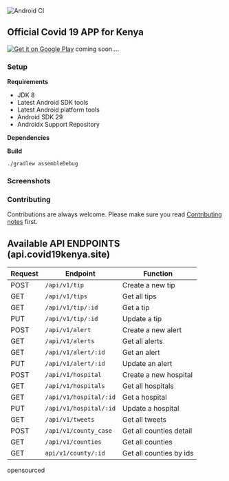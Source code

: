  ![Android CI](https://github.com/opensource254/covidapp/workflows/Android%20CI/badge.svg)

## Official Covid 19 APP for Kenya

[![Get it on Google Play][Play Store Badge]][Play Store] coming soon....

### Setup
**Requirements**
- JDK 8
- Latest Android SDK tools
- Latest Android platform tools
- Android SDK 29
- Androidx Support Repository

**Dependencies**



**Build**

    ./gradlew assembleDebug





### Screenshots


### Contributing
Contributions are always welcome. Please make sure you read [Contributing notes](CONTRIBUTING.md) first.

## Available API ENDPOINTS (api.covid19kenya.site)


| Request | Endpoint              | Function                |
| ------- | --------------------- | ----------------------- |
| POST    | `/api/v1/tip`         | Create a new tip        |
| GET     | `/api/v1/tips`        | Get all tips            |
| GET     | `/api/v1/tip/:id`     | Get a tip               |
| PUT     | `/api/v1/tip/:id`     | Update a tip            |
| POST    | `/api/v1/alert`       | Create a new alert      | 
| GET     | `/api/v1/alerts`      | Get all alerts          |
| GET     | `/api/v1/alert/:id`   | Get an alert            |
| PUT     | `/api/v1/alert/:id`   | Update an alert         |
| POST    | `/api/v1/hospital`    | Create a new hospital   | 
| GET     | `/api/v1/hospitals`   | Get all hospitals       |
| GET     | `/api/v1/hospital/:id`| Get a hospital          |
| PUT     | `/api/v1/hospital/:id`| Update a hospital       |
| GET     | `/api/v1/tweets`      | Get all tweets          |
| POST    | `/api/v1/county_case` | Get all counties detail |
| GET     | `/api/v1/counties`    | Get all counties        |
| GET     | `api/v1/county/:id`   | Get all counties by ids | 

opensourced 

[Play Store]: https://play.google.com/store/apps/
[Play Store Badge]: https://play.google.com/intl/en_us/badges/images/badge_new.png
[AOSP support library]: https://developer.android.com/tools/support-library/features.html
[Retrofit]: https://github.com/square/retrofit
[OkHttp]: https://github.com/square/okhttp

